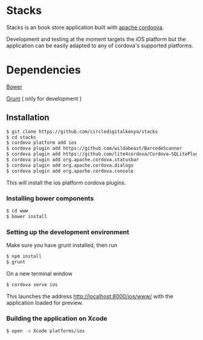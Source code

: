 Stacks
==========================

Stacks is an book store application built with [apache cordoova](http://cordova.apache.org/docs/en/3.3.0).

Development and testing at the moment targets the iOS platform but the application can be easily adapted 
to any of cordova's supported platforms.


# Dependencies

[Bower](http://bower.io)

[Grunt](http://gruntjs.com) ( only for development )


## Installation

```bash
$ git clone https://github.com/circledigitalkenya/stacks
$ cd stacks
$ cordova platform add ios
$ cordova plugin add https://github.com/wildabeast/BarcodeScanner
$ cordova plugin add https://github.com/lite4cordova/Cordova-SQLitePlugin
$ cordova plugin add org.apache.cordova.statusbar
$ cordova plugin add org.apache.cordova.dialogs
$ cordova plugin add org.apache.cordova.console
```

This will install the ios platform cordova plugins.


### Installing bower components

```bash
$ cd www
$ bower install
```


### Setting up the development environment

Make sure you have grunt installed, then run

```bash
$ npm install 
$ grunt
```

On a new terminal window

```bash
$ cordova serve ios
```

This launches the address [http://localhost:8000/ios/www/]() with the application loaded for preview. 

### Building the application on Xcode

```bash
$ open -a Xcode platforms/ios
```
